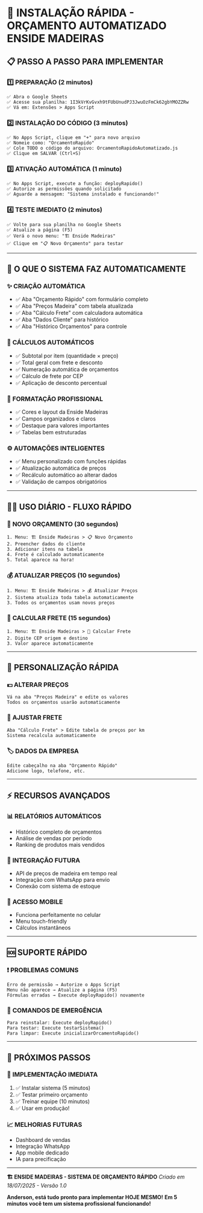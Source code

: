 # 🚀 INSTALAÇÃO RÁPIDA - ORÇAMENTO AUTOMATIZADO ENSIDE MADEIRAS

## 📋 PASSO A PASSO PARA IMPLEMENTAR

### 1️⃣ **PREPARAÇÃO** (2 minutos)
```
✅ Abra o Google Sheets
✅ Acesse sua planilha: 1I3kVrKvGvxh9tFUbUnudPJ3JwuOzFmCk62gbYMOZZRw
✅ Vá em: Extensões > Apps Script
```

### 2️⃣ **INSTALAÇÃO DO CÓDIGO** (3 minutos)
```
✅ No Apps Script, clique em "+" para novo arquivo
✅ Nomeie como: "OrcamentoRapido"
✅ Cole TODO o código do arquivo: OrcamentoRapidoAutomatizado.js
✅ Clique em SALVAR (Ctrl+S)
```

### 3️⃣ **ATIVAÇÃO AUTOMÁTICA** (1 minuto)
```
✅ No Apps Script, execute a função: deployRapido()
✅ Autorize as permissões quando solicitado
✅ Aguarde a mensagem: "Sistema instalado e funcionando!"
```

### 4️⃣ **TESTE IMEDIATO** (2 minutos)
```
✅ Volte para sua planilha no Google Sheets
✅ Atualize a página (F5)
✅ Verá o novo menu: "🏗️ Enside Madeiras"
✅ Clique em "📋 Novo Orçamento" para testar
```

---

## 🎯 **O QUE O SISTEMA FAZ AUTOMATICAMENTE**

### ✨ **CRIAÇÃO AUTOMÁTICA**
- ✅ Aba "Orçamento Rápido" com formulário completo
- ✅ Aba "Preços Madeira" com tabela atualizada
- ✅ Aba "Cálculo Frete" com calculadora automática
- ✅ Aba "Dados Cliente" para histórico
- ✅ Aba "Histórico Orçamentos" para controle

### 🔢 **CÁLCULOS AUTOMÁTICOS**
- ✅ Subtotal por item (quantidade × preço)
- ✅ Total geral com frete e desconto
- ✅ Numeração automática de orçamentos
- ✅ Cálculo de frete por CEP
- ✅ Aplicação de desconto percentual

### 🎨 **FORMATAÇÃO PROFISSIONAL**
- ✅ Cores e layout da Enside Madeiras
- ✅ Campos organizados e claros
- ✅ Destaque para valores importantes
- ✅ Tabelas bem estruturadas

### ⚙️ **AUTOMAÇÕES INTELIGENTES**
- ✅ Menu personalizado com funções rápidas
- ✅ Atualização automática de preços
- ✅ Recálculo automático ao alterar dados
- ✅ Validação de campos obrigatórios

---

## 🏃‍♂️ **USO DIÁRIO - FLUXO RÁPIDO**

### 📝 **NOVO ORÇAMENTO** (30 segundos)
```
1. Menu: 🏗️ Enside Madeiras > 📋 Novo Orçamento
2. Preencher dados do cliente
3. Adicionar itens na tabela
4. Frete é calculado automaticamente
5. Total aparece na hora!
```

### 💰 **ATUALIZAR PREÇOS** (10 segundos)
```
1. Menu: 🏗️ Enside Madeiras > 💰 Atualizar Preços
2. Sistema atualiza toda tabela automaticamente
3. Todos os orçamentos usam novos preços
```

### 🚚 **CALCULAR FRETE** (15 segundos)
```
1. Menu: 🏗️ Enside Madeiras > 🚚 Calcular Frete
2. Digite CEP origem e destino
3. Valor aparece automaticamente
```

---

## 🔧 **PERSONALIZAÇÃO RÁPIDA**

### 💵 **ALTERAR PREÇOS**
```
Vá na aba "Preços Madeira" e edite os valores
Todos os orçamentos usarão automaticamente
```

### 🚛 **AJUSTAR FRETE**
```
Aba "Cálculo Frete" > Edite tabela de preços por km
Sistema recalcula automaticamente
```

### 🏷️ **DADOS DA EMPRESA**
```
Edite cabeçalho na aba "Orçamento Rápido"
Adicione logo, telefone, etc.
```

---

## ⚡ **RECURSOS AVANÇADOS**

### 📊 **RELATÓRIOS AUTOMÁTICOS**
- Histórico completo de orçamentos
- Análise de vendas por período
- Ranking de produtos mais vendidos

### 🔄 **INTEGRAÇÃO FUTURA**
- API de preços de madeira em tempo real
- Integração com WhatsApp para envio
- Conexão com sistema de estoque

### 📱 **ACESSO MOBILE**
- Funciona perfeitamente no celular
- Menu touch-friendly
- Cálculos instantâneos

---

## 🆘 **SUPORTE RÁPIDO**

### ❗ **PROBLEMAS COMUNS**
```
Erro de permissão → Autorize o Apps Script
Menu não aparece → Atualize a página (F5)
Fórmulas erradas → Execute deployRapido() novamente
```

### 🔧 **COMANDOS DE EMERGÊNCIA**
```
Para reinstalar: Execute deployRapido()
Para testar: Execute testarSistema()
Para limpar: Execute inicializarOrcamentoRapido()
```

---

## 🎯 **PRÓXIMOS PASSOS**

### 🚀 **IMPLEMENTAÇÃO IMEDIATA**
1. ✅ Instalar sistema (5 minutos)
2. ✅ Testar primeiro orçamento
3. ✅ Treinar equipe (10 minutos)
4. ✅ Usar em produção!

### 📈 **MELHORIAS FUTURAS**
- Dashboard de vendas
- Integração WhatsApp
- App mobile dedicado
- IA para precificação

---

**🏗️ ENSIDE MADEIRAS - SISTEMA DE ORÇAMENTO RÁPIDO**
*Criado em 18/07/2025 - Versão 1.0*

**Anderson, está tudo pronto para implementar HOJE MESMO!**
**Em 5 minutos você tem um sistema profissional funcionando!**
